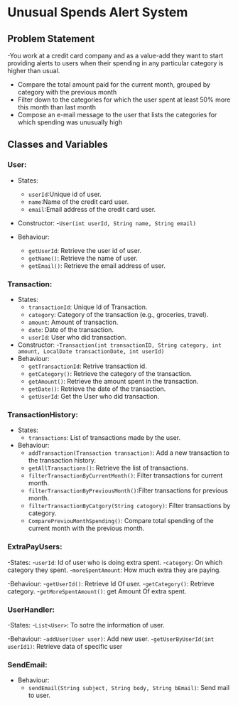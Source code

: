 # Unusual Spends Alert System

## Problem Statement

 -You work at a credit card company and as a value-add they want to start providing alerts to users when their spending in any particular category is higher than usual.
 - Compare the total amount paid for the current month, grouped by category with the previous month 
 - Filter down to the categories for which the user spent at least 50% more this month than last month
 - Compose an e-mail message to the user that lists the categories for which spending was    unusually high

## Classes and Variables

### User:
- States:
  - `userId`:Unique id of user.
  - `name`:Name of the credit card user.
  - `email`:Email address of the credit card user.
- Constructor:
  -`User(int userId, String name, String email)`

- Behaviour:
  - `getUserId`: Retrieve the user id of user.
  - `getName()`: Retrieve the name of user.
  - `getEmail()`: Retrieve the email address of user.

### Transaction:
- States:
  - `transactionId`: Unique Id of Transaction.
  - `category`: Category of the transaction (e.g., groceries, travel).
  - `amount`: Amount of transaction.
  - `date`: Date of the transaction.
  - `userId`: User who did transaction.
- Constructor:
  -`Transaction(int transactionID, String category, int amount, LocalDate transactionDate, int userId)`
- Behaviour:
  - `getTransactionId`: Retrive transaction id.
  - `getCategory()`: Retrieve the category of the transaction.
  - `getAmount()`: Retrieve the amount spent in the transaction.
  - `getDate()`: Retrieve the date of the transaction.
  - `getUserId`: Get the User who did transaction.

### TransactionHistory:
- States:
  - `transactions`: List of transactions made by the user.
- Behaviour:
  - `addTransaction(Transaction transaction)`: Add a new transaction to the transaction history.
  - `getAllTransactions()`: Retrieve the list of transactions.
  - `filterTransactionByCurrentMonth()`: Filter transactions for current month.
  - `filterTransactionByPreviousMonth()`:Filter transactions for previous month.
  - `filterTransactionByCatgory(String catogory)`: Filter transactions by category.
  - `ComparePreviouMonthSpending()`: Compare total spending of the current month with the previous month.

### ExtraPayUsers:
-States:
 -`userId`: Id of user who is doing extra spent.
 -`category`: On which category they spent.
 -`moreSpentAmount`: How much extra they are paying.

-Behaviour:
  -`getUserId()`: Retrieve Id Of user.
  -`getCategory()`: Retrieve category.
  -`getMoreSpentAmount()`: get Amount Of extra spent.


### UserHandler:
-States:
  -`List<User>`: To sotre the information of user.

-Behaviour:
 -`addUser(User user)`: Add new user.
 -`getUserByUserId(int userId1)`: Retrieve data of specific user
  

### SendEmail:
- Behaviour:
  - `sendEmail(String subject, String body, String bEmail)`: Send mail to user.
